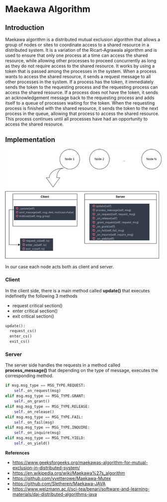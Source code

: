 # Maekawa Algorithm
## Introduction
Maekawa algorithm is a distributed mutual exclusion algorithm that allows a group of nodes or sites to coordinate access to a shared resource in a distributed system. It is a variation of the Ricart-Agrawala algorithm and is used to ensure that only one process at a time can access the shared resource, while allowing other processes to proceed concurrently as long as they do not require access to the shared resource.
It works by using a token that is passed among the processes in the system. When a process wants to access the shared resource, it sends a request message to all other processes in the system. If a process has the token, it immediately sends the token to the requesting process and the requesting process can access the shared resource. If a process does not have the token, it sends an acknowledgement message back to the requesting process and adds itself to a queue of processes waiting for the token. When the requesting process is finished with the shared resource, it sends the token to the next process in the queue, allowing that process to access the shared resource. This process continues until all processes have had an opportunity to access the shared resource.

## Implementation

![alt text](https://github.com/LuboDimitrov/Maekawa/blob/main/Untitled%20Diagram.png)

In our case each node acts both as client and server.

### Client
In the client side, there is a main method called **update()** that executes indefinetly the following 3 methods
* request critical section()
* enter critical section()
* exit critical section()

```python
update():
  request_cs()
  enter_cs()
  exit_cs()
```

### Server
The server side handles the requests in a method called **process_message()** that depending on the type of message, executes the corresponding method.

```python
if msg.msg_type == MSG_TYPE.REQUEST:
    self._on_request(msg)
elif msg.msg_type == MSG_TYPE.GRANT:
    self._on_grant()
elif msg.msg_type == MSG_TYPE.RELEASE:
    self._on_release()
elif msg.msg_type == MSG_TYPE.FAIL:
    self._on_fail(msg)
elif msg.msg_type == MSG_TYPE.INQUIRE:
    self._on_inquire(msg)
elif msg.msg_type == MSG_TYPE.YIELD:
    self._on_yield()
```

**References**
- https://www.geeksforgeeks.org/maekawas-algorithm-for-mutual-exclusion-in-distributed-system/
- https://en.wikipedia.org/wiki/Maekawa%27s_algorithm
- https://github.com/yvetterowe/Maekawa-Mutex
- https://github.com/Sletheren/Maekawa-JAVA
- https://www.weizmann.ac.il/sci-tea/benari/software-and-learning-materials/daj-distributed-algorithms-java
